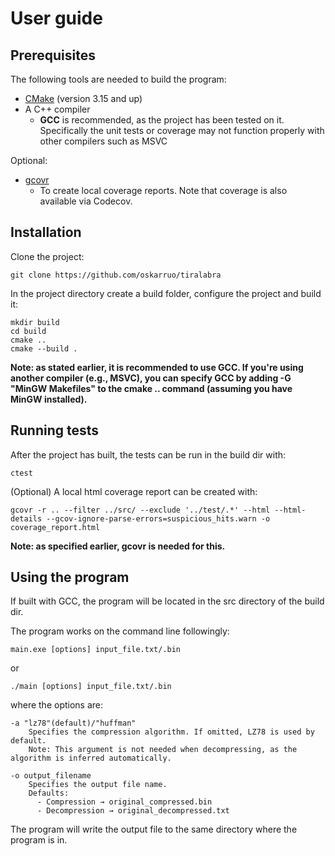 # User guide

## Prerequisites

The following tools are needed to build the program:

- [CMake](https://cmake.org/download/) (version 3.15 and up)
- A C++ compiler
  - **GCC** is recommended, as the project has been tested on it. Specifically the unit tests or coverage may not function properly with other compilers such as MSVC

Optional:
- [gcovr](https://gcovr.com/en/stable/installation.html)
   - To create local coverage reports. Note that coverage is also available via Codecov.

## Installation

Clone the project:

```
git clone https://github.com/oskarruo/tiralabra
```

In the project directory create a build folder, configure the project and build it:

```
mkdir build
cd build
cmake ..
cmake --build .
```

**Note: as stated earlier, it is recommended to use GCC. If you're using another compiler (e.g., MSVC), you can specify GCC by adding -G "MinGW Makefiles" to the cmake .. command (assuming you have MinGW installed).**

## Running tests

After the project has built, the tests can be run in the build dir with:

```
ctest
```

(Optional) A local html coverage report can be created with:

```
gcovr -r .. --filter ../src/ --exclude '../test/.*' --html --html-details --gcov-ignore-parse-errors=suspicious_hits.warn -o coverage_report.html
```

**Note: as specified earlier, gcovr is needed for this.**

## Using the program

If built with GCC, the program will be located in the src directory of the build dir.

The program works on the command line followingly:

```
main.exe [options] input_file.txt/.bin
```
or 
```
./main [options] input_file.txt/.bin
```
where the options are:
```
-a "lz78"(default)/"huffman"  
    Specifies the compression algorithm. If omitted, LZ78 is used by default.
    Note: This argument is not needed when decompressing, as the algorithm is inferred automatically.

-o output_filename  
    Specifies the output file name.
    Defaults:
      - Compression → original_compressed.bin
      - Decompression → original_decompressed.txt
```
The program will write the output file to the same directory where the program is in.